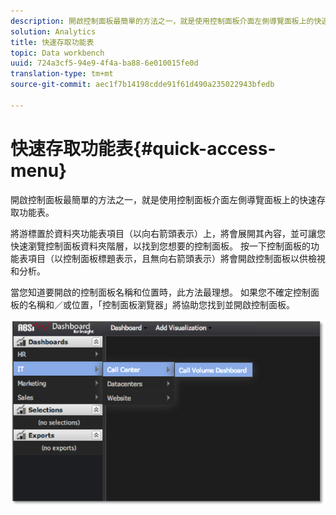 ```yaml
---
description: 開啟控制面板最簡單的方法之一，就是使用控制面板介面左側導覽面板上的快速存取功能表。
solution: Analytics
title: 快速存取功能表
topic: Data workbench
uuid: 724a3cf5-94e9-4f4a-ba88-6e010015fe0d
translation-type: tm+mt
source-git-commit: aec1f7b14198cdde91f61d490a235022943bfedb

---
```



# 快速存取功能表{#quick-access-menu}

開啟控制面板最簡單的方法之一，就是使用控制面板介面左側導覽面板上的快速存取功能表。

將游標置於資料夾功能表項目（以向右箭頭表示）上，將會展開其內容，並可讓您快速瀏覽控制面板資料夾階層，以找到您想要的控制面板。 按一下控制面板的功能表項目（以控制面板標題表示，且無向右箭頭表示）將會開啟控制面板以供檢視和分析。

當您知道要開啟的控制面板名稱和位置時，此方法最理想。 如果您不確定控制面板的名稱和／或位置，「控制面板瀏覽器」將協助您找到並開啟控制面板。

![](assets/quick_access_menu.png)

